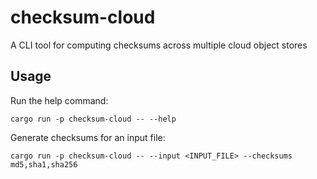 # checksum-cloud
A CLI tool for computing checksums across multiple cloud object stores

## Usage

Run the help command:

```
cargo run -p checksum-cloud -- --help
```

Generate checksums for an input file:
```
cargo run -p checksum-cloud -- --input <INPUT_FILE> --checksums md5,sha1,sha256
```
